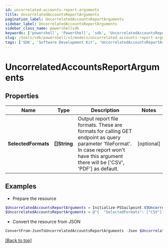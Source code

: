 ```yaml
---
id: uncorrelated-accounts-report-arguments
title: UncorrelatedAccountsReportArguments
pagination_label: UncorrelatedAccountsReportArguments
sidebar_label: UncorrelatedAccountsReportArguments
sidebar_class_name: powershellsdk
keywords: ['powershell', 'PowerShell', 'sdk', 'UncorrelatedAccountsReportArguments', 'UncorrelatedAccountsReportArguments'] 
slug: /tools/sdk/powershell/v3/models/uncorrelated-accounts-report-arguments
tags: ['SDK', 'Software Development Kit', 'UncorrelatedAccountsReportArguments', 'UncorrelatedAccountsReportArguments']
---
```



# UncorrelatedAccountsReportArguments

## Properties

Name | Type | Description | Notes
------------ | ------------- | ------------- | -------------
**SelectedFormats** | **[]String** | Output report file formats. These are formats for calling GET endpoint as query parameter 'fileFormat'.  In case report won't have this argument there will be ['CSV', 'PDF'] as default. | [optional] 

## Examples

- Prepare the resource
```powershell
$UncorrelatedAccountsReportArguments = Initialize-PSSailpoint.V3UncorrelatedAccountsReportArguments  -SelectedFormats [CSV]
$UncorrelatedAccountsReportArguments = @"{  "SelectedFormats": ["CSV"] }"@
```

- Convert the resource from JSON
```powershell
ConvertFrom-JsonToUncorrelatedAccountsReportArguments -Json $UncorrelatedAccountsReportArguments
```


[[Back to top]](#) 


